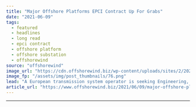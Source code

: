 ```yaml
---
title: "Major Offshore Platforms EPCI Contract Up For Grabs"
date: "2021-06-09"
tags: 
  - featured
  - headlines
  - long read
  - epci contract
  - offshore platform
  - offshore substation
  - offshorewind
source: "offshorewind"
image_url: "https://cdn.offshorewind.biz/wp-content/uploads/sites/2/2021/06/09105504/Major-offshore-platforms-EPCI-contract-up-for-grabs.png"
image_fp: "/assets/img/post_thumbnails/76.png"
lead: "A European transmission system operator is seeking Engineering, Procurement, Construction, and Installation (EPCI) services"
article_url: "https://www.offshorewind.biz/2021/06/09/major-offshore-platforms-epci-contract-up-for-grabs/"
---
```


---
